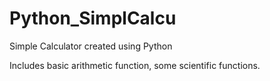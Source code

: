 # Python_SimplCalcu
Simple Calculator created using Python

Includes basic arithmetic function, some scientific functions.

